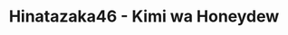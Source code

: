 ---
layout: videojs
title: Hinatazaka46 - Kimi wa Honeydew
category: mv
description: >+
    Director: Hamada Asuya
    
    Choreographer: CRE8BOY
    
    Planner: Togawa Keita (CHOCOLATE)
    
    Producer: Hashimoto Hiroto (AOI Pro.)
    
    Production: AOI Pro.

    Lyrics: Akimoto Yasushi
    
    Music & Arrangement: Nomura Yoichiro

    Translation by @sasori39883522
id: bRUOmjBPKA5O
lang: en
plink: https://hinatacampaign.github.io/kimi-wa-honeydew.html
subtitles: 日向坂46君はハニーデュー.en.vtt
video_url: https://youtu.be/wRzPuptA6yw
thumbnail: https://i.ytimg.com/vi/wRzPuptA6yw/maxresdefault.jpg
upload_date: 2024-03-27
hinatrivia: https://x.com/hinatacampaign/status/1889541706833342856
lyrics: >+
    You are honeydew, a sweet melon

    At some point, I came to like you

    There are melons all over the world

    But you're special

    I don't know why I became interested in you

    I can't see anyone but you anymore

    Is it bad to be this much in love?


    Where did we first meet?

    On the train, or at the convenience store register?

    Even though you're so cute

    My memory of that moment is blurry

    It's like I've known you forever

    Like a vivid memory from a past life

    I want to call out to you like we're already close

    Somehow, you don't feel like a stranger to me


    How many people does one meet in a lifetime?

    Such serendipity

    People could fall in love many times

    Yet never find their one true love

    That's why I'm convinced this is the real thing


    You are honeydew, my favorite

    When it comes to fruits, you're the only one for me

    Whether everyone else likes it or not

    Doesn't matter, it's what I like

    Even though you're not that sweet

    And your flesh is a little tough

    I'll always be crazy about you


    It has a very peculiar flavor

    That you'll either clearly like or dislike

    But the gentle and unassuming taste

    Has captured my heart


    I tried mentioning you to my best friend

    But I got uninterested reaction

    Well, everybody has their preferences

    Strawberry, banana, orange, or mango

    Apple, grapefruit, or muscat

    There are many choices, but


    You are special, nobody can replace you

    Full of fresh youthfulness

    You're not that famous yet

    You're my favorite and nobody else's

    Even though your appearance is ordinary

    And there's nothing particularly remarkable

    That's what really drawed me to you


    The greenish color somehow reminds me of the sky

    You're so cute that I unconsciously smile

    No one's making a fuss about you yet

    You're the lady of the fruit world

    Yes, I'd like to keep you all to myself


    You are honeydew, a sweet melon

    At some point, I came to like you

    There are melons all over the world

    But you're special


    You are honeydew, my favorite

    When it comes to fruits, you're the only one for me

    Whether everyone else likes it or not

    Doesn't matter, it's what I like

    Even though you're not that sweet

    And your flesh is a little tough

    I'll always be crazy about you
---